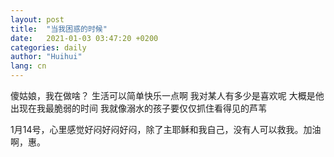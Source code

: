 ```yaml
---
layout: post
title:  "当我困惑的时候"
date:   2021-01-03 03:47:20 +0200
categories: daily
author: "Huihui"
lang: cn
---
```


傻姑娘，我在做啥？
生活可以简单快乐一点啊
我对某人有多少是喜欢呢
大概是他出现在我最脆弱的时间
我就像溺水的孩子要仅仅抓住看得见的芦苇

1月14号，心里感觉好闷好闷好闷，除了主耶稣和我自己，没有人可以救我。加油啊，惠。